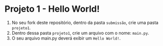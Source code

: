 # Projeto 1 - Hello World!

1. No seu fork deste repositório, dentro da pasta `submissão`, crie uma pasta `projeto1`.
2. Dentro dessa pasta `projeto1`, crie um arquivo com o nome: `main.py`.
3. O seu arquivo main.py deverá exibir um `Hello World!`.
